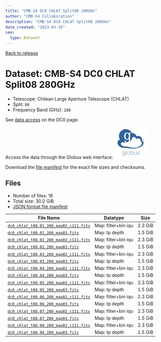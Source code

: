 ```yaml
---
title: "CMB-S4 DC0 CHLAT Split08 280GHz"
author: "CMB-S4 Collaboration"
description: "CMB-S4 DC0 CHLAT Split08 280GHz"
date_created: "2023-03-16"
seo:
  type: Dataset
---
```


[Back to release](./dc0.html#datasets)

# Dataset: CMB-S4 DC0 CHLAT Split08 280GHz

- Telescope: Chilean Large Aperture Telescope (CHLAT) 
- Split: `08`
- Frequency Band (GHz): `280`

See [data access](./dc0.html#data-access) on the DC0 page.

Access the data through the Globus web interface: [![Download via Globus](images/globus-logo.png)](https://app.globus.org/file-manager?origin_id=38f01147-f09e-483d-a552-3866669a846d&origin_path=%2Fdatareleases%2Fdc0%2Fmission%2Fchlat%2Fsplit08%2F280%2F)

Download the [file manifest](https://g-456d30.0ed28.75bc.data.globus.org/datareleases/dc0/mission/chlat/split08/280/manifest.json) for the exact file sizes and checksums.

## Files

- Number of files: 16
- Total size: 30.0 GiB
- [JSON format file manifest](https://g-456d30.0ed28.75bc.data.globus.org/datareleases/dc0/mission/chlat/split08/280/manifest.json)

|                                                                               File Name                                                                               |      Datatype       |  Size   |
| --------------------------------------------------------------------------------------------------------------------------------------------------------------------- | ------------------- | ------- |
| [`dc0_chlat_t08.01_280_map02_c111.fits`](https://g-456d30.0ed28.75bc.data.globus.org/datareleases/dc0/mission/chlat/split08/280/dc0_chlat_t08.01_280_map02_c111.fits) | Map: filter+bin iqu | 2.3 GiB |
| [`dc0_chlat_t08.01_280_map03.fits`](https://g-456d30.0ed28.75bc.data.globus.org/datareleases/dc0/mission/chlat/split08/280/dc0_chlat_t08.01_280_map03.fits)           | Map: tp depth       | 1.5 GiB |
| [`dc0_chlat_t08.02_280_map02_c111.fits`](https://g-456d30.0ed28.75bc.data.globus.org/datareleases/dc0/mission/chlat/split08/280/dc0_chlat_t08.02_280_map02_c111.fits) | Map: filter+bin iqu | 2.3 GiB |
| [`dc0_chlat_t08.02_280_map03.fits`](https://g-456d30.0ed28.75bc.data.globus.org/datareleases/dc0/mission/chlat/split08/280/dc0_chlat_t08.02_280_map03.fits)           | Map: tp depth       | 1.5 GiB |
| [`dc0_chlat_t08.03_280_map02_c111.fits`](https://g-456d30.0ed28.75bc.data.globus.org/datareleases/dc0/mission/chlat/split08/280/dc0_chlat_t08.03_280_map02_c111.fits) | Map: filter+bin iqu | 2.3 GiB |
| [`dc0_chlat_t08.03_280_map03.fits`](https://g-456d30.0ed28.75bc.data.globus.org/datareleases/dc0/mission/chlat/split08/280/dc0_chlat_t08.03_280_map03.fits)           | Map: tp depth       | 1.5 GiB |
| [`dc0_chlat_t08.04_280_map02_c111.fits`](https://g-456d30.0ed28.75bc.data.globus.org/datareleases/dc0/mission/chlat/split08/280/dc0_chlat_t08.04_280_map02_c111.fits) | Map: filter+bin iqu | 2.3 GiB |
| [`dc0_chlat_t08.04_280_map03.fits`](https://g-456d30.0ed28.75bc.data.globus.org/datareleases/dc0/mission/chlat/split08/280/dc0_chlat_t08.04_280_map03.fits)           | Map: tp depth       | 1.5 GiB |
| [`dc0_chlat_t08.05_280_map02_c111.fits`](https://g-456d30.0ed28.75bc.data.globus.org/datareleases/dc0/mission/chlat/split08/280/dc0_chlat_t08.05_280_map02_c111.fits) | Map: filter+bin iqu | 2.3 GiB |
| [`dc0_chlat_t08.05_280_map03.fits`](https://g-456d30.0ed28.75bc.data.globus.org/datareleases/dc0/mission/chlat/split08/280/dc0_chlat_t08.05_280_map03.fits)           | Map: tp depth       | 1.5 GiB |
| [`dc0_chlat_t08.06_280_map02_c111.fits`](https://g-456d30.0ed28.75bc.data.globus.org/datareleases/dc0/mission/chlat/split08/280/dc0_chlat_t08.06_280_map02_c111.fits) | Map: filter+bin iqu | 2.3 GiB |
| [`dc0_chlat_t08.06_280_map03.fits`](https://g-456d30.0ed28.75bc.data.globus.org/datareleases/dc0/mission/chlat/split08/280/dc0_chlat_t08.06_280_map03.fits)           | Map: tp depth       | 1.5 GiB |
| [`dc0_chlat_t08.07_280_map02_c111.fits`](https://g-456d30.0ed28.75bc.data.globus.org/datareleases/dc0/mission/chlat/split08/280/dc0_chlat_t08.07_280_map02_c111.fits) | Map: filter+bin iqu | 2.3 GiB |
| [`dc0_chlat_t08.07_280_map03.fits`](https://g-456d30.0ed28.75bc.data.globus.org/datareleases/dc0/mission/chlat/split08/280/dc0_chlat_t08.07_280_map03.fits)           | Map: tp depth       | 1.5 GiB |
| [`dc0_chlat_t08.08_280_map02_c111.fits`](https://g-456d30.0ed28.75bc.data.globus.org/datareleases/dc0/mission/chlat/split08/280/dc0_chlat_t08.08_280_map02_c111.fits) | Map: filter+bin iqu | 2.3 GiB |
| [`dc0_chlat_t08.08_280_map03.fits`](https://g-456d30.0ed28.75bc.data.globus.org/datareleases/dc0/mission/chlat/split08/280/dc0_chlat_t08.08_280_map03.fits)           | Map: tp depth       | 1.5 GiB |
